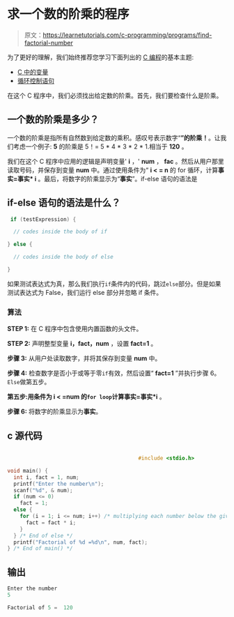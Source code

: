 # 求一个数的阶乘的程序

> 原文：<https://learnetutorials.com/c-programming/programs/find-factorial-number>

为了更好的理解，我们始终推荐您学习下面列出的 [C 编程](../ "C programming")的基本主题:

*   [C 中的变量](../../c-programming/variables)
*   [循环控制语句](../../c-programming/loop-control-statements)

在这个 C 程序中，我们必须找出给定数的阶乘。首先，我们要检查什么是阶乘。

## 一个数的阶乘是多少？

一个数的阶乘是指所有自然数到给定数的乘积。感叹号表示数字“**”的阶乘！**。让我们考虑一个例子: **5** 的阶乘是 5！= 5 * 4 * 3 * 2 * 1.相当于 **120** 。

我们在这个 C 程序中应用的逻辑是声明变量' **i** ，' **num** ， **fac** 。然后从用户那里读取号码，并保存到变量 **num** 中。通过使用条件为“ **i < = n** 的 for 循环，计算**事实=事实* i** 。最后，将数字的阶乘显示为“**事实**”。if-else 语句的语法是

## if-else 语句的语法是什么？

```c
 if (testExpression) {

  // codes inside the body of if

} else {

  // codes inside the body of else

} 

```

如果测试表达式为真，那么我们执行`if`条件内的代码，跳过`else`部分。但是如果测试表达式为 False，我们运行 else 部分并忽略 if 条件。

### 算法

**STEP 1:** 在 C 程序中包含使用内置函数的头文件。

**STEP 2:** 声明整型变量 **i，fact，num** ，设置 **fact=1** 。

**步骤 3:** 从用户处读取数字，并将其保存到变量 **num** 中。

**步骤 4:** 检查数字是否小于或等于零`if`有效，然后设置“ **fact=1** ”并执行步骤 6。`Else`做第五步。

**第五步:**用条件为 **i < =num** 的`for loop`计算**事实=事实*i** 。

**步骤 6:** 将数字的阶乘显示为**事实**。

## c 源代码

```c

                                          #include <stdio.h>

void main() {
  int i, fact = 1, num;
  printf("Enter the number\n");
  scanf("%d", & num);
  if (num <= 0)
    fact = 1;
  else {
    for (i = 1; i <= num; i++) /* multiplying each number below the given number to get the factorial */ {
      fact = fact * i;
    }
  } /* End of else */
  printf("Factorial of %d =%d\n", num, fact);
} /* End of main() */

```

## 输出

```c
Enter the number
5

Factorial of 5 =  120 
```